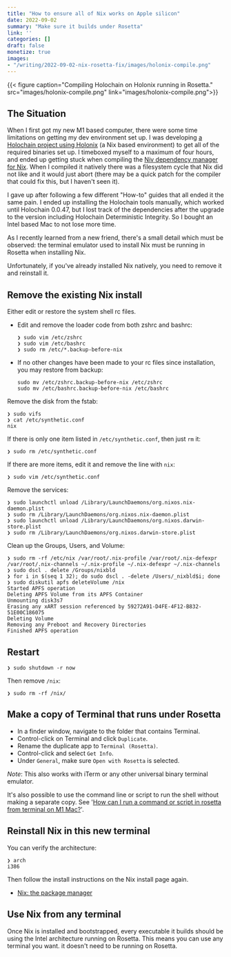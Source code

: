 ```yaml
---
title: "How to ensure all of Nix works on Apple silicon"
date: 2022-09-02
summary: "Make sure it builds under Rosetta"
link: ''
categories: []
draft: false
monetize: true
images:
- "/writing/2022-09-02-nix-rosetta-fix/images/holonix-compile.png"
---
```


{{< figure caption="Compiling Holochain on Holonix running in Rosetta." src="images/holonix-compile.png" link="images/holonix-compile.png">}}

## The Situation

When I first got my new M1 based computer, there were some time limitations on getting my dev environment set up. I was developing [a Holochain project using Holonix](https://github.com/lightningrodlabs/rea-playspace) (a Nix based environment) to get all of the required binaries set up. I timeboxed myself to a maximum of four hours, and ended up getting stuck when compiling the [Niv dependency manager for Nix](https://github.com/nmattia/niv). When I compiled it natively there was a filesystem cycle that Nix did not like and it would just abort (there may be a quick patch for the compiler that could fix this, but I haven't seen it).

I gave up after following a few different "How-to" guides that all ended it the same pain. I ended up installing the Holochain tools manually, which worked until Holochain 0.0.47, but I lost track of the dependencies after the upgrade to the version including Holochain Deterministic Integrity. So I bought an Intel based Mac to not lose more time.

As I recently learned from a new friend, there's a small detail which must be observed: the terminal emulator used to install Nix must be running in Rosetta when installing Nix.

Unfortunately, if you've already installed Nix natively, you need to remove it and reinstall it.

## Remove the existing Nix install

Either edit or restore the system shell rc files.

* Edit and remove the loader code from both zshrc and bashrc:
  ```
  ❯ sudo vim /etc/zshrc
  ❯ sudo vim /etc/bashrc
  ❯ sudo rm /etc/*.backup-before-nix
  ```
* If no other changes have been made to your rc files since installation, you may restore from backup:
  ```
  sudo mv /etc/zshrc.backup-before-nix /etc/zshrc
  sudo mv /etc/bashrc.backup-before-nix /etc/bashrc
  ```

Remove the disk from the fstab:
```
❯ sudo vifs
❯ cat /etc/synthetic.conf
nix
```

If there is only one item listed in `/etc/synthetic.conf`, then just `rm` it:

```
❯ sudo rm /etc/synthetic.conf
```

If there are more items, edit it and remove the line with `nix`:
```
❯ sudo vim /etc/synthetic.conf
```

Remove the services:
```
❯ sudo launchctl unload /Library/LaunchDaemons/org.nixos.nix-daemon.plist
❯ sudo rm /Library/LaunchDaemons/org.nixos.nix-daemon.plist
❯ sudo launchctl unload /Library/LaunchDaemons/org.nixos.darwin-store.plist
❯ sudo rm /Library/LaunchDaemons/org.nixos.darwin-store.plist
```

Clean up the Groups, Users, and Volume:
```
❯ sudo rm -rf /etc/nix /var/root/.nix-profile /var/root/.nix-defexpr /var/root/.nix-channels ~/.nix-profile ~/.nix-defexpr ~/.nix-channels
❯ sudo dscl . delete /Groups/nixbld
❯ for i in $(seq 1 32); do sudo dscl . -delete /Users/_nixbld$i; done
❯ sudo diskutil apfs deleteVolume /nix
Started APFS operation
Deleting APFS Volume from its APFS Container
Unmounting disk3s7
Erasing any xART session referenced by 59272A91-D4FE-4F12-B832-51E00C186075
Deleting Volume
Removing any Preboot and Recovery Directories
Finished APFS operation
```

## Restart

```
❯ sudo shutdown -r now
```

Then remove `/nix`:

```
❯ sudo rm -rf /nix/
```

## Make a copy of Terminal that runs under Rosetta

* In a finder window, navigate to the folder that contains Terminal.
* Control-click on Terminal and click `Duplicate`.
* Rename the duplicate app to `Terminal (Rosetta)`.
* Control-click and select `Get Info`.
* Under `General`, make sure `Open with Rosetta` is selected.

*Note*: This also works with iTerm or any other universal binary terminal emulator.

It's also possible to use the command line or script to run the shell without making a separate copy. See '[How can I run a command or script in rosetta from terminal on M1 Mac?](https://stackoverflow.com/questions/71065636/how-can-i-run-a-command-or-script-in-rosetta-from-terminal-on-m1-mac)'.

## Reinstall Nix in this new terminal

You can verify the architecture:
```
❯ arch
i386
```

Then follow the install instructions on the Nix install page again.

* [Nix: the package manager](https://nixos.org/download.html#nix-install-macos)

## Use Nix from any terminal

Once Nix is installed and bootstrapped, every executable it builds should be using the Intel architecture running on Rosetta. This means you can use any terminal you want. it doesn't need to be running on Rosetta.